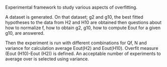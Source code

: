 Experimental framework to study various aspects of overfitting.

A dataset is generated. On that dataset; g2 and g10, the best fitted hypotheses to the data from H2 and H10 are obtained then questions about 
how to normalize f, 
how to obtain g2, g10,
how to compute Eout for a given g10,
are answered.

Then the experiment is run with different combinations for  Qf, N and variance for calculation average Eout(H2) and Eout(H10). Overfit measure (Eout (H10)-Eout (H2)) is defined.
An acceptable number of experiments to average over is selected using variance.
